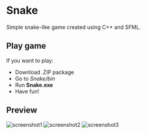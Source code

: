 # Snake
Simple snake-like game created using C++ and SFML.

## Play game
If you want to play:
* Download .ZIP package
* Go to *Snake/bin*
* Run **Snake.exe**
* Have fun!

## Preview
![screenshot1](http://oi65.tinypic.com/sdefbn.jpg)
![screenshot2](http://oi67.tinypic.com/1ywzyb.jpg)
![screenshot3](http://oi66.tinypic.com/qx58r9.jpg)

